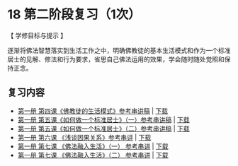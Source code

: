 # 18 第二阶段复习（1次）

【 学修目标与提示 】

逐渐将佛法智慧落实到生活工作之中，明确佛教徒的基本生活模式和作为一个标准居士的见解、修法和行为要求，省思自己佛法运用的效果，学会随时随处觉照和保持正念。


## 复习内容


* [第一册 第四课《佛教徒的生活模式》参考串讲稿](http://view.officeapps.live.com/op/view.aspx?src=https://huidengchanxiu.net/hdv/f/up/2020慧灯禅修班第十堂课.pptx) | [下载](https://huidengchanxiu.net/hdv/f/up/2020慧灯禅修班第十堂课.pptx)
* [第一册 第五课《如何做一个标准居士》（一）参考串讲稿](http://view.officeapps.live.com/op/view.aspx?src=https://huidengchanxiu.net/hdv/f/up/2020%E6%85%A7%E7%81%AF%E7%A6%85%E4%BF%AE%E7%8F%AD%E7%AC%AC%E5%8D%81%E4%B8%80%E5%A0%82%E8%AF%BE.pptx) | [下载](https://huidengchanxiu.net/hdv/f/up/2020%E6%85%A7%E7%81%AF%E7%A6%85%E4%BF%AE%E7%8F%AD%E7%AC%AC%E5%8D%81%E4%B8%80%E5%A0%82%E8%AF%BE.pptx)
* [第一册 第五课《如何做一个标准居士》（二）参考串讲稿](http://view.officeapps.live.com/op/view.aspx?src=https://huidengchanxiu.net/hdv/f/up/2020%E6%85%A7%E7%81%AF%E7%A6%85%E4%BF%AE%E7%8F%AD%E7%AC%AC%E5%8D%81%E4%BA%8C%E5%A0%82%E8%AF%BE.pptx) | [下载](https://huidengchanxiu.net/hdv/f/up/2020%E6%85%A7%E7%81%AF%E7%A6%85%E4%BF%AE%E7%8F%AD%E7%AC%AC%E5%8D%81%E4%BA%8C%E5%A0%82%E8%AF%BE.pptx)
* [第一册 第六课 《浅谈因果关系》参考串讲](http://view.officeapps.live.com/op/view.aspx?src=https://huidengchanxiu.net/hdv/f/up/2020%E6%85%A7%E7%81%AF%E7%A6%85%E4%BF%AE%E7%8F%AD%E7%AC%AC%E5%8D%81%E4%B8%89%E5%A0%82%E8%AF%BE.pptx) | [下载](https://huidengchanxiu.net/hdv/f/up/2020%E6%85%A7%E7%81%AF%E7%A6%85%E4%BF%AE%E7%8F%AD%E7%AC%AC%E5%8D%81%E4%B8%89%E5%A0%82%E8%AF%BE.pptx)
* [第一册 第七课 《佛法融入生活》（一） 参考串讲](http://view.officeapps.live.com/op/view.aspx?src=http://huidengchanxiu.net/hdv/f/up/2020慧灯禅修班第十四堂课-佛法融入生活一.pptx) | [下载](http://huidengchanxiu.net/hdv/f/up/2020慧灯禅修班第十四堂课-佛法融入生活一.pptx)
* [第一册 第七课 《佛法融入生活》（二） 参考串讲](http://view.officeapps.live.com/op/view.aspx?src=https://huidengchanxiu.net/hdv/f/up/2020%E6%85%A7%E7%81%AF%E7%A6%85%E4%BF%AE%E7%8F%AD%E7%AC%AC%E5%8D%81%E4%BA%94%E5%A0%82%E8%AF%BE-%E4%BD%9B%E6%B3%95%E8%9E%8D%E5%85%A5%E7%94%9F%E6%B4%BB%E4%BA%8C.pptx) | [下载](https://huidengchanxiu.net/hdv/f/up/2020%E6%85%A7%E7%81%AF%E7%A6%85%E4%BF%AE%E7%8F%AD%E7%AC%AC%E5%8D%81%E4%BA%94%E5%A0%82%E8%AF%BE-%E4%BD%9B%E6%B3%95%E8%9E%8D%E5%85%A5%E7%94%9F%E6%B4%BB%E4%BA%8C.pptx)